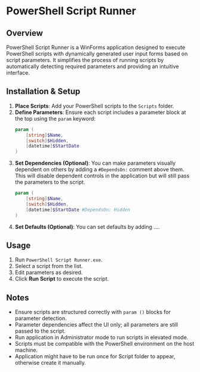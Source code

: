 # PowerShell Script Runner

## Overview

PowerShell Script Runner is a WinForms application designed to execute PowerShell scripts with dynamically generated user input forms based on script parameters. It simplifies the process of running scripts by automatically detecting required parameters and providing an intuitive interface.

## Installation & Setup

1. **Place Scripts**: Add your PowerShell scripts to the `Scripts` folder.
2. **Define Parameters**: Ensure each script includes a parameter block at the top using the `param` keyword:
   ```powershell
   param (
       [string]$Name,
       [switch]$Hidden,
       [datetime]$StartDate
   )
   ```
3. **Set Dependencies (Optional)**: You can make parameters visually dependent on others by adding a `#DependsOn:` comment above them. This will disable dependent controls in the application but will still pass the parameters to the script.
   ```powershell
   param (
       [string]$Name,
       [switch]$Hidden,
       [datetime]$StartDate #DependsOn: Hidden
   )
   ```
4. **Set Defaults (Optional)**: You can set defaults by adding ....

## Usage

1. Run `PowerShell Script Runner.exe`.
2. Select a script from the list.
3. Edit parameters as desired.
4. Click **Run Script** to execute the script.

## Notes

- Ensure scripts are structured correctly with `param ()` blocks for parameter detection.
- Parameter dependencies affect the UI only; all parameters are still passed to the script.
- Run application in Administrator mode to run scripts in elevated mode.
- Scripts must be compatible with the PowerShell environment on the host machine.
- Application might have to be run once for Script folder to appear, otherwise create it manually.